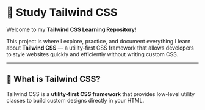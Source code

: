 # 🎨 Study Tailwind CSS

Welcome to my **Tailwind CSS Learning Repository**!

This project is where I explore, practice, and document everything I learn about **Tailwind CSS** — a utility-first CSS framework that allows developers to style websites quickly and efficiently without writing custom CSS.

---

## 📌 What is Tailwind CSS?

Tailwind CSS is a **utility-first CSS framework** that provides low-level utility classes to build custom designs directly in your HTML.

